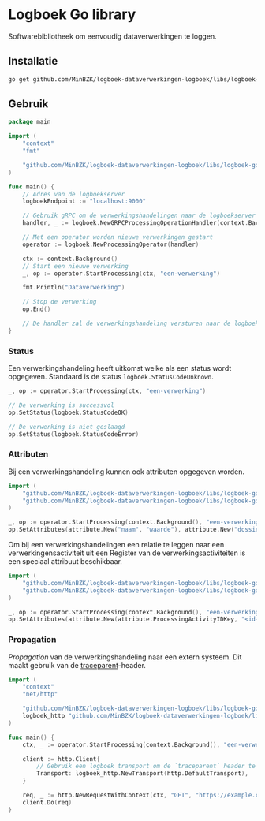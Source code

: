 # Logboek Go library

Softwarebibliotheek om eenvoudig dataverwerkingen te loggen.


## Installatie

```sh
go get github.com/MinBZK/logboek-dataverwerkingen-logboek/libs/logboek-go
```


## Gebruik

```go
package main

import (
    "context"
    "fmt"

    "github.com/MinBZK/logboek-dataverwerkingen-logboek/libs/logboek-go"
)

func main() {
    // Adres van de logboekserver
    logboekEndpoint := "localhost:9000"

    // Gebruik gRPC om de verwerkingshandelingen naar de logboekserver te versturen
    handler, _ := logboek.NewGRPCProcessingOperationHandler(context.Background(), logboekEndpoint)

    // Met een operator worden nieuwe verwerkingen gestart
    operator := logboek.NewProcessingOperator(handler)

    ctx := context.Background()
    // Start een nieuwe verwerking
    _, op := operator.StartProcessing(ctx, "een-verwerking")

    fmt.Println("Dataverwerking")

    // Stop de verwerking
    op.End()

    // De handler zal de verwerkingshandeling versturen naar de logboekserver
}
```

### Status

Een verwerkingshandeling heeft uitkomst welke als een status wordt opgegeven. Standaard is de status `logboek.StatusCodeUnknown`.

```go
_, op := operator.StartProcessing(ctx, "een-verwerking")

// De verwerking is successvol
op.SetStatus(logboek.StatusCodeOK)

// De verwerking is niet geslaagd
op.SetStatus(logboek.StatusCodeError)
```


### Attributen

Bij een verwerkingshandeling kunnen ook attributen opgegeven worden.

```go
import (
    "github.com/MinBZK/logboek-dataverwerkingen-logboek/libs/logboek-go"
    "github.com/MinBZK/logboek-dataverwerkingen-logboek/libs/logboek-go/attribute"
)

_, op := operator.StartProcessing(context.Background(), "een-verwerking")
op.SetAttributes(attribute.New("naam", "waarde"), attribute.New("dossier-nummer", "42"))
```

Om bij een verwerkingshandelingen een relatie te leggen naar een verwerkingensactiviteit uit een Register van de verwerkingsactiviteiten is een speciaal attribuut beschikbaar.

```go
import (
    "github.com/MinBZK/logboek-dataverwerkingen-logboek/libs/logboek-go"
    "github.com/MinBZK/logboek-dataverwerkingen-logboek/libs/logboek-go/attribute"
)

_, op := operator.StartProcessing(context.Background(), "een-verwerking")
op.SetAttributes(attribute.New(attribute.ProcessingActivityIDKey, "<id-uit-het-rva>"))
```


### Propagation

*Propagation* van de verwerkingshandeling naar een extern systeem. Dit maakt gebruik van de [traceparent](https://w3c.github.io/trace-context/#traceparent-header)-header.

```go
import (
    "context"
    "net/http"

    "github.com/MinBZK/logboek-dataverwerkingen-logboek/libs/logboek-go"
    logboek_http "github.com/MinBZK/logboek-dataverwerkingen-logboek/libs/logboek-go/http"
)

func main() {
    ctx, _ := operator.StartProcessing(context.Background(), "een-verwerking")

    client := http.Client{
        // Gebruik een logboek transport om de `traceparent` header te vullen met de huidige verwerkingshandeling
        Transport: logboek_http.NewTransport(http.DefaultTransport),
    }

    req, _ := http.NewRequestWithContext(ctx, "GET", "https://example.com/", nil)
    client.Do(req)
}
```
